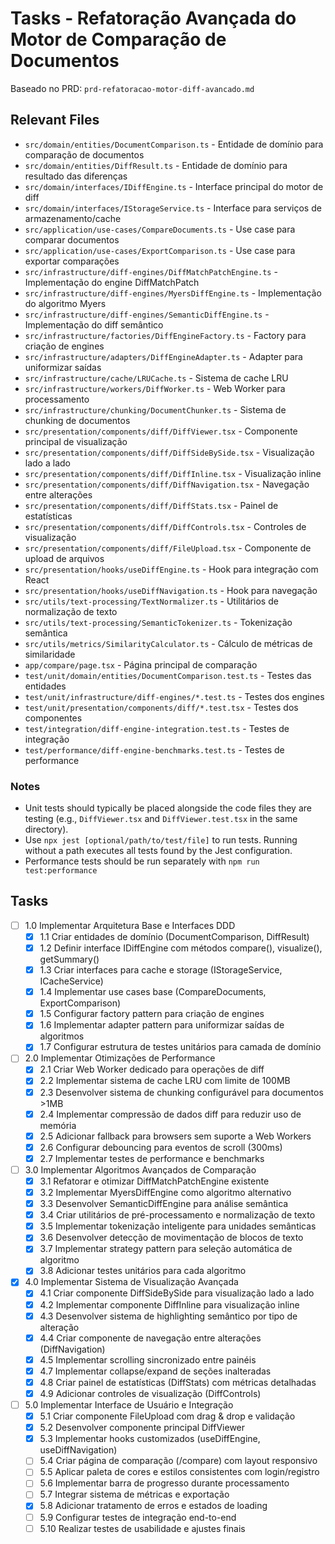 # Tasks - Refatoração Avançada do Motor de Comparação de Documentos

Baseado no PRD: `prd-refatoracao-motor-diff-avancado.md`

## Relevant Files

- `src/domain/entities/DocumentComparison.ts` - Entidade de domínio para comparação de documentos
- `src/domain/entities/DiffResult.ts` - Entidade de domínio para resultado das diferenças
- `src/domain/interfaces/IDiffEngine.ts` - Interface principal do motor de diff
- `src/domain/interfaces/IStorageService.ts` - Interface para serviços de armazenamento/cache
- `src/application/use-cases/CompareDocuments.ts` - Use case para comparar documentos
- `src/application/use-cases/ExportComparison.ts` - Use case para exportar comparações
- `src/infrastructure/diff-engines/DiffMatchPatchEngine.ts` - Implementação do engine DiffMatchPatch
- `src/infrastructure/diff-engines/MyersDiffEngine.ts` - Implementação do algoritmo Myers
- `src/infrastructure/diff-engines/SemanticDiffEngine.ts` - Implementação do diff semântico
- `src/infrastructure/factories/DiffEngineFactory.ts` - Factory para criação de engines
- `src/infrastructure/adapters/DiffEngineAdapter.ts` - Adapter para uniformizar saídas
- `src/infrastructure/cache/LRUCache.ts` - Sistema de cache LRU
- `src/infrastructure/workers/DiffWorker.ts` - Web Worker para processamento
- `src/infrastructure/chunking/DocumentChunker.ts` - Sistema de chunking de documentos
- `src/presentation/components/diff/DiffViewer.tsx` - Componente principal de visualização
- `src/presentation/components/diff/DiffSideBySide.tsx` - Visualização lado a lado
- `src/presentation/components/diff/DiffInline.tsx` - Visualização inline
- `src/presentation/components/diff/DiffNavigation.tsx` - Navegação entre alterações
- `src/presentation/components/diff/DiffStats.tsx` - Painel de estatísticas
- `src/presentation/components/diff/DiffControls.tsx` - Controles de visualização
- `src/presentation/components/diff/FileUpload.tsx` - Componente de upload de arquivos
- `src/presentation/hooks/useDiffEngine.ts` - Hook para integração com React
- `src/presentation/hooks/useDiffNavigation.ts` - Hook para navegação
- `src/utils/text-processing/TextNormalizer.ts` - Utilitários de normalização de texto
- `src/utils/text-processing/SemanticTokenizer.ts` - Tokenização semântica
- `src/utils/metrics/SimilarityCalculator.ts` - Cálculo de métricas de similaridade
- `app/compare/page.tsx` - Página principal de comparação
- `test/unit/domain/entities/DocumentComparison.test.ts` - Testes das entidades
- `test/unit/infrastructure/diff-engines/*.test.ts` - Testes dos engines
- `test/unit/presentation/components/diff/*.test.tsx` - Testes dos componentes
- `test/integration/diff-engine-integration.test.ts` - Testes de integração
- `test/performance/diff-engine-benchmarks.test.ts` - Testes de performance

### Notes

- Unit tests should typically be placed alongside the code files they are testing (e.g., `DiffViewer.tsx` and `DiffViewer.test.tsx` in the same directory).
- Use `npx jest [optional/path/to/test/file]` to run tests. Running without a path executes all tests found by the Jest configuration.
- Performance tests should be run separately with `npm run test:performance`

## Tasks

- [ ] 1.0 Implementar Arquitetura Base e Interfaces DDD
  - [x] 1.1 Criar entidades de domínio (DocumentComparison, DiffResult)
  - [x] 1.2 Definir interface IDiffEngine com métodos compare(), visualize(), getSummary()
  - [x] 1.3 Criar interfaces para cache e storage (IStorageService, ICacheService)
  - [x] 1.4 Implementar use cases base (CompareDocuments, ExportComparison)
  - [x] 1.5 Configurar factory pattern para criação de engines
  - [x] 1.6 Implementar adapter pattern para uniformizar saídas de algoritmos
  - [x] 1.7 Configurar estrutura de testes unitários para camada de domínio

- [ ] 2.0 Implementar Otimizações de Performance
  - [x] 2.1 Criar Web Worker dedicado para operações de diff
  - [x] 2.2 Implementar sistema de cache LRU com limite de 100MB
  - [x] 2.3 Desenvolver sistema de chunking configurável para documentos >1MB
  - [x] 2.4 Implementar compressão de dados diff para reduzir uso de memória
  - [x] 2.5 Adicionar fallback para browsers sem suporte a Web Workers
  - [x] 2.6 Configurar debouncing para eventos de scroll (300ms)
  - [x] 2.7 Implementar testes de performance e benchmarks

- [ ] 3.0 Implementar Algoritmos Avançados de Comparação
  - [x] 3.1 Refatorar e otimizar DiffMatchPatchEngine existente
  - [x] 3.2 Implementar MyersDiffEngine como algoritmo alternativo
  - [x] 3.3 Desenvolver SemanticDiffEngine para análise semântica
  - [x] 3.4 Criar utilitários de pré-processamento e normalização de texto
  - [x] 3.5 Implementar tokenização inteligente para unidades semânticas
  - [x] 3.6 Desenvolver detecção de movimentação de blocos de texto
  - [x] 3.7 Implementar strategy pattern para seleção automática de algoritmo
  - [x] 3.8 Adicionar testes unitários para cada algoritmo

- [x] 4.0 Implementar Sistema de Visualização Avançada
  - [x] 4.1 Criar componente DiffSideBySide para visualização lado a lado
  - [x] 4.2 Implementar componente DiffInline para visualização inline
  - [x] 4.3 Desenvolver sistema de highlighting semântico por tipo de alteração
  - [x] 4.4 Criar componente de navegação entre alterações (DiffNavigation)
  - [x] 4.5 Implementar scrolling sincronizado entre painéis
  - [x] 4.7 Implementar collapse/expand de seções inalteradas
  - [x] 4.8 Criar painel de estatísticas (DiffStats) com métricas detalhadas
  - [x] 4.9 Adicionar controles de visualização (DiffControls)

- [ ] 5.0 Implementar Interface de Usuário e Integração
  - [x] 5.1 Criar componente FileUpload com drag & drop e validação
  - [x] 5.2 Desenvolver componente principal DiffViewer
  - [x] 5.3 Implementar hooks customizados (useDiffEngine, useDiffNavigation)
  - [ ] 5.4 Criar página de comparação (/compare) com layout responsivo
  - [ ] 5.5 Aplicar paleta de cores e estilos consistentes com login/registro
  - [ ] 5.6 Implementar barra de progresso durante processamento
  - [ ] 5.7 Integrar sistema de métricas e exportação
  - [x] 5.8 Adicionar tratamento de erros e estados de loading
  - [ ] 5.9 Configurar testes de integração end-to-end
  - [ ] 5.10 Realizar testes de usabilidade e ajustes finais 